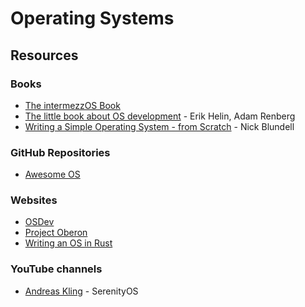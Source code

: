 # Operating Systems

## Resources

### Books

* [The intermezzOS Book](https://intermezzos.github.io/book/)
* [The little book about OS development](https://littleosbook.github.io) - Erik Helin, Adam Renberg
* [Writing a Simple Operating System - from Scratch](https://www.cs.bham.ac.uk/\~exr/lectures/opsys/10\_11/lectures/os-dev.pdf) - Nick Blundell

### GitHub Repositories

* [Awesome OS](https://github.com/jubalh/awesome-os)

### Websites

* [OSDev](https://wiki.osdev.org/Main\_Page)
* [Project Oberon](https://www.projectoberon.com)
* [Writing an OS in Rust](https://os.phil-opp.com)

### YouTube channels

* [Andreas Kling](https://www.youtube.com/c/AndreasKling/videos) - SerenityOS
